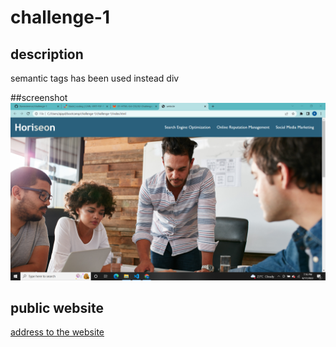 # challenge-1

## description
semantic tags has been used instead div

##screenshot
![This is the screenshot of the challenge 1](challenge-1-SS.PNG)

## public website
[address to the website](https://ravindermor.github.io/challenge-1/)